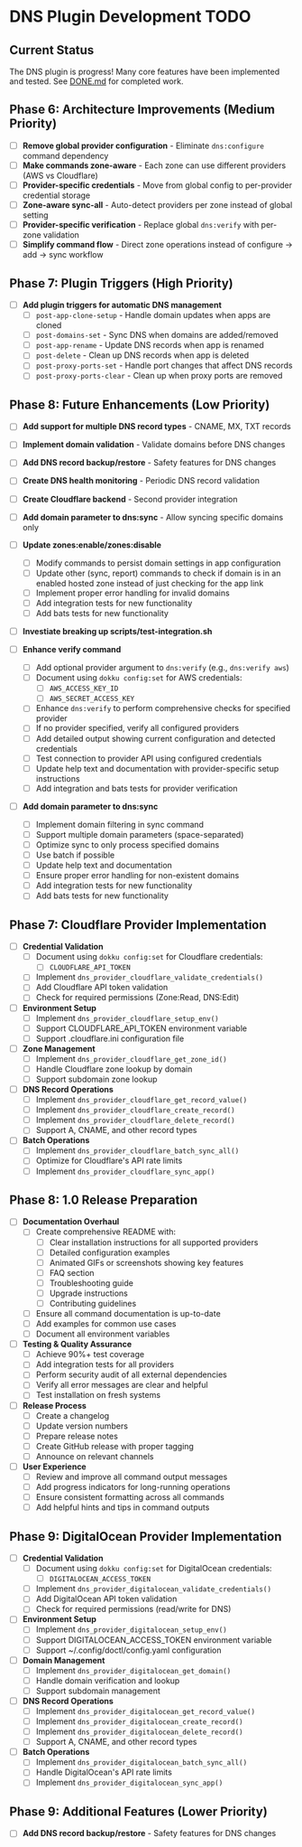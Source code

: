 # DNS Plugin Development TODO

## Current Status

The DNS plugin is progress! Many core features have been implemented and tested. See [DONE.md](./DONE.md) for completed work.

## Phase 6: Architecture Improvements (Medium Priority)
- [ ] **Remove global provider configuration** - Eliminate `dns:configure` command dependency
- [ ] **Make commands zone-aware** - Each zone can use different providers (AWS vs Cloudflare)
- [ ] **Provider-specific credentials** - Move from global config to per-provider credential storage
- [ ] **Zone-aware sync-all** - Auto-detect providers per zone instead of global setting
- [ ] **Provider-specific verification** - Replace global `dns:verify` with per-zone validation
- [ ] **Simplify command flow** - Direct zone operations instead of configure → add → sync workflow

## Phase 7: Plugin Triggers (High Priority)
- [ ] **Add plugin triggers for automatic DNS management**
  - [ ] `post-app-clone-setup` - Handle domain updates when apps are cloned
  - [ ] `post-domains-set` - Sync DNS when domains are added/removed
  - [ ] `post-app-rename` - Update DNS records when app is renamed
  - [ ] `post-delete` - Clean up DNS records when app is deleted
  - [ ] `post-proxy-ports-set` - Handle port changes that affect DNS records
  - [ ] `post-proxy-ports-clear` - Clean up when proxy ports are removed

## Phase 8: Future Enhancements (Low Priority)
- [ ] **Add support for multiple DNS record types** - CNAME, MX, TXT records
- [ ] **Implement domain validation** - Validate domains before DNS changes
- [ ] **Add DNS record backup/restore** - Safety features for DNS changes
- [ ] **Create DNS health monitoring** - Periodic DNS record validation
- [ ] **Create Cloudflare backend** - Second provider integration
- [ ] **Add domain parameter to dns:sync** - Allow syncing specific domains only

- [ ] **Update zones:enable/zones:disable**
  - [ ] Modify commands to persist domain settings in app configuration
  - [ ] Update other (sync, report) commands to check if domain is in an enabled hosted zone instead of just checking for the app link
  - [ ] Implement proper error handling for invalid domains
  - [ ] Add integration tests for new functionality
  - [ ] Add bats tests for new functionality

- [ ] **Investiate breaking up scripts/test-integration.sh**
- [ ] **Enhance verify command**
  - [ ] Add optional provider argument to `dns:verify` (e.g., `dns:verify aws`)
  - [ ] Document using `dokku config:set` for AWS credentials:
    - [ ] `AWS_ACCESS_KEY_ID`
    - [ ] `AWS_SECRET_ACCESS_KEY`
  - [ ] Enhance `dns:verify` to perform comprehensive checks for specified provider
  - [ ] If no provider specified, verify all configured providers
  - [ ] Add detailed output showing current configuration and detected credentials
  - [ ] Test connection to provider API using configured credentials
  - [ ] Update help text and documentation with provider-specific setup instructions
  - [ ] Add integration and bats tests for provider verification

- [ ] **Add domain parameter to dns:sync**
  - [ ] Implement domain filtering in sync command
  - [ ] Support multiple domain parameters (space-separated)
  - [ ] Optimize sync to only process specified domains
  - [ ] Use batch if possible
  - [ ] Update help text and documentation
  - [ ] Ensure proper error handling for non-existent domains
  - [ ] Add integration tests for new functionality
  - [ ] Add bats tests for new functionality

## Phase 7: Cloudflare Provider Implementation

- [ ] **Credential Validation**
  - [ ] Document using `dokku config:set` for Cloudflare credentials:
    - [ ] `CLOUDFLARE_API_TOKEN`
  - [ ] Implement `dns_provider_cloudflare_validate_credentials()`
  - [ ] Add Cloudflare API token validation
  - [ ] Check for required permissions (Zone:Read, DNS:Edit)

- [ ] **Environment Setup**
  - [ ] Implement `dns_provider_cloudflare_setup_env()`
  - [ ] Support CLOUDFLARE_API_TOKEN environment variable
  - [ ] Support .cloudflare.ini configuration file

- [ ] **Zone Management**
  - [ ] Implement `dns_provider_cloudflare_get_zone_id()`
  - [ ] Handle Cloudflare zone lookup by domain
  - [ ] Support subdomain zone lookup

- [ ] **DNS Record Operations**
  - [ ] Implement `dns_provider_cloudflare_get_record_value()`
  - [ ] Implement `dns_provider_cloudflare_create_record()`
  - [ ] Implement `dns_provider_cloudflare_delete_record()`
  - [ ] Support A, CNAME, and other record types

- [ ] **Batch Operations**
  - [ ] Implement `dns_provider_cloudflare_batch_sync_all()`
  - [ ] Optimize for Cloudflare's API rate limits
  - [ ] Implement `dns_provider_cloudflare_sync_app()`

## Phase 8: 1.0 Release Preparation

- [ ] **Documentation Overhaul**
  - [ ] Create comprehensive README with:
    - [ ] Clear installation instructions for all supported providers
    - [ ] Detailed configuration examples
    - [ ] Animated GIFs or screenshots showing key features
    - [ ] FAQ section
    - [ ] Troubleshooting guide
    - [ ] Upgrade instructions
    - [ ] Contributing guidelines
  - [ ] Ensure all command documentation is up-to-date
  - [ ] Add examples for common use cases
  - [ ] Document all environment variables

- [ ] **Testing & Quality Assurance**
  - [ ] Achieve 90%+ test coverage
  - [ ] Add integration tests for all providers
  - [ ] Perform security audit of all external dependencies
  - [ ] Verify all error messages are clear and helpful
  - [ ] Test installation on fresh systems

- [ ] **Release Process**
  - [ ] Create a changelog
  - [ ] Update version numbers
  - [ ] Prepare release notes
  - [ ] Create GitHub release with proper tagging
  - [ ] Announce on relevant channels

- [ ] **User Experience**
  - [ ] Review and improve all command output messages
  - [ ] Add progress indicators for long-running operations
  - [ ] Ensure consistent formatting across all commands
  - [ ] Add helpful hints and tips in command outputs

## Phase 9: DigitalOcean Provider Implementation

- [ ] **Credential Validation**
  - [ ] Document using `dokku config:set` for DigitalOcean credentials:
    - [ ] `DIGITALOCEAN_ACCESS_TOKEN`
  - [ ] Implement `dns_provider_digitalocean_validate_credentials()`
  - [ ] Add DigitalOcean API token validation
  - [ ] Check for required permissions (read/write for DNS)

- [ ] **Environment Setup**
  - [ ] Implement `dns_provider_digitalocean_setup_env()`
  - [ ] Support DIGITALOCEAN_ACCESS_TOKEN environment variable
  - [ ] Support ~/.config/doctl/config.yaml configuration

- [ ] **Domain Management**
  - [ ] Implement `dns_provider_digitalocean_get_domain()`
  - [ ] Handle domain verification and lookup
  - [ ] Support subdomain management

- [ ] **DNS Record Operations**
  - [ ] Implement `dns_provider_digitalocean_get_record_value()`
  - [ ] Implement `dns_provider_digitalocean_create_record()`
  - [ ] Implement `dns_provider_digitalocean_delete_record()`
  - [ ] Support A, CNAME, and other record types

- [ ] **Batch Operations**
  - [ ] Implement `dns_provider_digitalocean_batch_sync_all()`
  - [ ] Handle DigitalOcean's API rate limits
  - [ ] Implement `dns_provider_digitalocean_sync_app()`

## Phase 9: Additional Features (Lower Priority)
- [ ] **Add DNS record backup/restore** - Safety features for DNS changes
